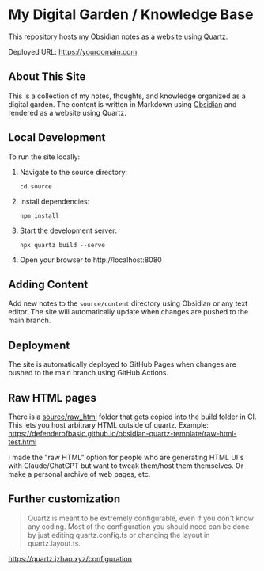 # My Digital Garden / Knowledge Base

This repository hosts my Obsidian notes as a website using [Quartz](https://quartz.jzhao.xyz/).

Deployed URL: https://yourdomain.com

## About This Site

This is a collection of my notes, thoughts, and knowledge organized as a digital garden. The content is written in Markdown using [Obsidian](https://obsidian.md/) and rendered as a website using Quartz.

## Local Development

To run the site locally:

1. Navigate to the source directory:
   ```
   cd source
   ```

2. Install dependencies:
   ```
   npm install
   ```

3. Start the development server:
   ```
   npx quartz build --serve
   ```

4. Open your browser to http://localhost:8080

## Adding Content

Add new notes to the `source/content` directory using Obsidian or any text editor. The site will automatically update when changes are pushed to the main branch.

## Deployment

The site is automatically deployed to GitHub Pages when changes are pushed to the main branch using GitHub Actions.

## Raw HTML pages

There is a [source/raw_html](./source/raw_html) folder that gets copied into the build folder in CI. This lets you host arbitrary HTML outside of quartz. Example: https://defenderofbasic.github.io/obsidian-quartz-template/raw-html-test.html

I made the "raw HTML" option for people who are generating HTML UI's with Claude/ChatGPT but want to tweak them/host them themselves. Or make a personal archive of web pages, etc.

## Further customization

> Quartz is meant to be extremely configurable, even if you don't know any coding. Most of the configuration you should need can be done by just editing quartz.config.ts or changing the layout in quartz.layout.ts.

https://quartz.jzhao.xyz/configuration

